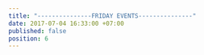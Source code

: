 ```yaml
---
title: "---------------FRIDAY EVENTS---------------"
date: 2017-07-04 16:33:00 +07:00
published: false
position: 6
---
```


